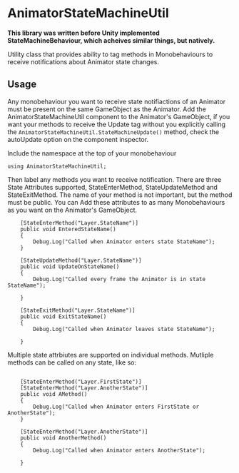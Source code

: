 AnimatorStateMachineUtil
========================

__This library was written before Unity implemented StateMachineBehaviour, which acheives similar things, but natively.__


Utility class that provides ability to tag methods in Monobehaviours to receive notifications about Animator state changes.

## Usage

Any monobehaviour you want to receive state notifiactions of an Animator must be present on the same GameObject as the Animator. Add the AnimatorStateMachineUtil component to the Animator's GameObject, if you want your methods to receive the Update tag without you explicitly calling the `AnimatorStateMachineUtil.StateMachineUpdate()` method, check the autoUpdate option on the component inspector.

Include the namespace at the top of your monobehaviour
```
using AnimatorStateMachineUtil;
```

Then label any methods you want to receive notification. There are three State Attributes supported, StateEnterMethod, StateUpdateMethod and StateExitMethod. The name of your method is not important, but the method must be public. You can Add these attributes to as many Monobehaviours as you want on the Animator's GameObject.
```	
	[StateEnterMethod("Layer.StateName")]
	public void EnteredStateName()
	{
		Debug.Log("Called when Animator enters state StateName");
	}
	
	[StateUpdateMethod("Layer.StateName")]
	public void UpdateOnStateName()
	{
		Debug.Log("Called every frame the Animator is in state StateName");
		
	}

	[StateExitMethod("Layer.StateName")]
	public void ExitStateName()
	{
		Debug.Log("Called when Animator leaves state StateName");
		
	}

```

Multiple state attrbiutes are supported on individual methods. Mutliple methods can be called on any state, like so:

```	

	[StateEnterMethod("Layer.FirstState")]
	[StateEnterMethod("Layer.AnotherState")]
	public void AMethod()
	{
		Debug.Log("Called when Animator enters FirstState or AnotherState");
	}
	
	[StateEnterMethod("Layer.AnotherState")]
	public void AnotherMethod()
	{
		Debug.Log("Called when Animator enters AnotherState");
		
	}

```
